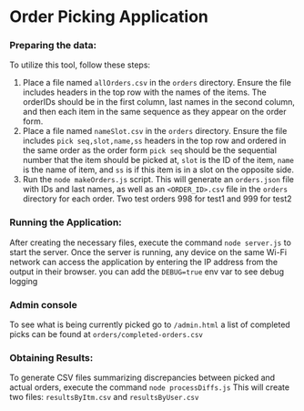 # Order Picking Application

### Preparing the data:
To utilize this tool, follow these steps:

1. Place a file named `allOrders.csv` in the `orders` directory.
Ensure the file includes headers in the top row with the names of the items. The orderIDs should be in the first column, last names in the second column, and then each item in the same sequence as they appear on the order form.
2. Place a file named `nameSlot.csv` in the `orders` directory.
Ensure the file includes `pick seq,slot,name,ss` headers in the top row and ordered in the same order as the order form `pick seq` should be the sequential number that the item should be picked at, `slot` is the ID of the item, `name` is the name of item, and `ss` is if this item is in a slot on the opposite side.
3. Run the `node makeOrders.js` script. This will generate an `orders.json` file with IDs and last names, as well as an `<ORDER_ID>.csv` file in the `orders` directory for each order. Two test orders 998 for test1 and 999 for test2
### Running the Application:
After creating the necessary files, execute the command `node server.js` to start the server. Once the server is running, any device on the same Wi-Fi network can access the application by entering the IP address from the output in their browser. you can add the `DEBUG=true` env var to see debug logging
### Admin console
To see what is being currently picked go to `/admin.html` a list of completed picks can be found at `orders/completed-orders.csv`
### Obtaining Results:
To generate CSV files summarizing discrepancies between picked and actual orders, execute the command `node processDiffs.js` This will create two files: `resultsByItm.csv` and `resultsByUser.csv`
